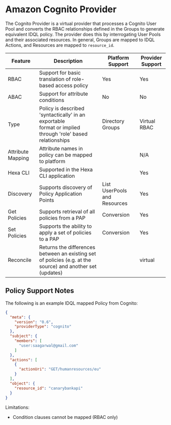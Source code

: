 # Amazon Cognito Provider

The Cognito Provider is a virtual provider that processes a Cognito User Pool and converts the RBAC relationships defined in the Groups to generate equivalent IDQL policy. The provider
does this by interrogating User Pools and their associated resources. In general, Groups are mapped to IDQL Actions, and Resources are mapped to `resource_id`.


| Feature           | Description                                                                                                   | Platform Support             | Provider Support |
|-------------------|---------------------------------------------------------------------------------------------------------------|------------------------------|------------------|
| RBAC              | Support for basic translation of role-based access policy                                                     | Yes                          | Yes              |
| ABAC              | Support for attribute conditions                                                                              | No                           | No               |
| Type              | Policy is described 'syntactically' in an exportable<BR/>format or implied through 'role' based relationships | Directory Groups             | Virtual RBAC     |
| Attribute Mapping | Attribute names in policy can be mapped to platform                                                           |                              | N/A              |
| Hexa CLI      | Supported in the Hexa CLI application                                                                     |                              | Yes              |
| Discovery         | Supports discovery of Policy Application Points                                                               | List UserPools and Resources | Yes              |
| Get Policies      | Supports retrieval of all policies from a PAP                                                                 | Conversion                   | Yes              |
| Set Policies      | Supports the ability to apply a set of policies to a PAP                                                      | Conversion                   | Yes              |
| Reconcile         | Returns the differences between an existing set of policies (e.g. at the source) and another set (updates)    |                              | virtual          |

## Policy Support Notes

The following is an example IDQL mapped Policy from Cognito:

```json
{
  "meta": {
    "version": "0.6",
    "providerType": "cognito"
  },
  "subject": {
    "members": [
      "user:saagarwal@gmail.com"
    ]
  },
  "actions": [
    {
      "actionUri": "GET/humanresources/eu"
    }
  ],
  "object": {
    "resource_id": "canarybankapi"
  }
}
```

Limitations:
* Condition clauses cannot be mapped (RBAC only)

